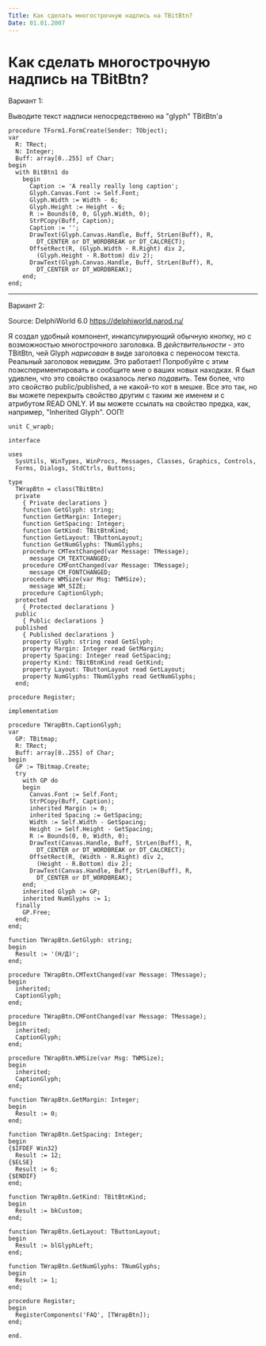 ```yaml
---
Title: Как сделать многострочную надпись на TBitBtn?
Date: 01.01.2007
---
```



Как сделать многострочную надпись на TBitBtn?
=============================================

Вариант 1:

Выводите текст надписи непосредственно на "glyph" TBitBtn\'а

    procedure TForm1.FormCreate(Sender: TObject);
    var
      R: TRect;
      N: Integer;
      Buff: array[0..255] of Char;
    begin
      with BitBtn1 do
        begin
          Caption := 'A really really long caption';
          Glyph.Canvas.Font := Self.Font;
          Glyph.Width := Width - 6;
          Glyph.Height := Height - 6;
          R := Bounds(0, 0, Glyph.Width, 0);
          StrPCopy(Buff, Caption);
          Caption := '';
          DrawText(Glyph.Canvas.Handle, Buff, StrLen(Buff), R,
            DT_CENTER or DT_WORDBREAK or DT_CALCRECT);
          OffsetRect(R, (Glyph.Width - R.Right) div 2,
            (Glyph.Height - R.Bottom) div 2);
          DrawText(Glyph.Canvas.Handle, Buff, StrLen(Buff), R,
            DT_CENTER or DT_WORDBREAK);
        end;
    end;

------------------------------------------------------------------------

Вариант 2:

Source: DelphiWorld 6.0 <https://delphiworld.narod.ru/>

Я создал удобный компонент, инкапсулирующий обычную кнопку, но с
возможностью многострочного заголовка. В *действительности* - это
TBitBtn, чей Glyph *нарисован* в виде заголовка с переносом текста.
Реальный заголовок невидим. Это работает! Попробуйте с этим
поэкспериментировать и сообщите мне о ваших новых находках. Я был
удивлен, что это свойство оказалось легко *подавить*. Тем более, что
это свойство public/published, а не какой-то кот в мешке. Все это так,
но вы можете перекрыть свойство другим с таким же именем и с атрибутом
READ ONLY. И вы можете ссылать на свойство предка, как, например,
"Inherited Glyph". ООП!

    unit C_wrapb;
     
    interface
     
    uses
      SysUtils, WinTypes, WinProcs, Messages, Classes, Graphics, Controls,
      Forms, Dialogs, StdCtrls, Buttons;
     
    type
      TWrapBtn = class(TBitBtn)
      private
        { Private declarations }
        function GetGlyph: string;
        function GetMargin: Integer;
        function GetSpacing: Integer;
        function GetKind: TBitBtnKind;
        function GetLayout: TButtonLayout;
        function GetNumGlyphs: TNumGlyphs;
        procedure CMTextChanged(var Message: TMessage);
          message CM_TEXTCHANGED;
        procedure CMFontChanged(var Message: TMessage);
          message CM_FONTCHANGED;
        procedure WMSize(var Msg: TWMSize);
          message WM_SIZE;
        procedure CaptionGlyph;
      protected
        { Protected declarations }
      public
        { Public declarations }
      published
        { Published declarations }
        property Glyph: string read GetGlyph;
        property Margin: Integer read GetMargin;
        property Spacing: Integer read GetSpacing;
        property Kind: TBitBtnKind read GetKind;
        property Layout: TButtonLayout read GetLayout;
        property NumGlyphs: TNumGlyphs read GetNumGlyphs;
      end;
     
    procedure Register;
     
    implementation
     
    procedure TWrapBtn.CaptionGlyph;
    var
      GP: TBitmap;
      R: TRect;
      Buff: array[0..255] of Char;
    begin
      GP := TBitmap.Create;
      try
        with GP do
        begin
          Canvas.Font := Self.Font;
          StrPCopy(Buff, Caption);
          inherited Margin := 0;
          inherited Spacing := GetSpacing;
          Width := Self.Width - GetSpacing;
          Height := Self.Height - GetSpacing;
          R := Bounds(0, 0, Width, 0);
          DrawText(Canvas.Handle, Buff, StrLen(Buff), R,
            DT_CENTER or DT_WORDBREAK or DT_CALCRECT);
          OffsetRect(R, (Width - R.Right) div 2,
            (Height - R.Bottom) div 2);
          DrawText(Canvas.Handle, Buff, StrLen(Buff), R,
            DT_CENTER or DT_WORDBREAK);
        end;
        inherited Glyph := GP;
        inherited NumGlyphs := 1;
      finally
        GP.Free;
      end;
    end;
     
    function TWrapBtn.GetGlyph: string;
    begin
      Result := '(Н/Д)';
    end;
     
    procedure TWrapBtn.CMTextChanged(var Message: TMessage);
    begin
      inherited;
      CaptionGlyph;
    end;
     
    procedure TWrapBtn.CMFontChanged(var Message: TMessage);
    begin
      inherited;
      CaptionGlyph;
    end;
     
    procedure TWrapBtn.WMSize(var Msg: TWMSize);
    begin
      inherited;
      CaptionGlyph;
    end;
     
    function TWrapBtn.GetMargin: Integer;
    begin
      Result := 0;
    end;
     
    function TWrapBtn.GetSpacing: Integer;
    begin
    {$IFDEF Win32}
      Result := 12;
    {$ELSE}
      Result := 6;
    {$ENDIF}
    end;
     
    function TWrapBtn.GetKind: TBitBtnKind;
    begin
      Result := bkCustom;
    end;
     
    function TWrapBtn.GetLayout: TButtonLayout;
    begin
      Result := blGlyphLeft;
    end;
     
    function TWrapBtn.GetNumGlyphs: TNumGlyphs;
    begin
      Result := 1;
    end;
     
    procedure Register;
    begin
      RegisterComponents('FAQ', [TWrapBtn]);
    end;
     
    end.


